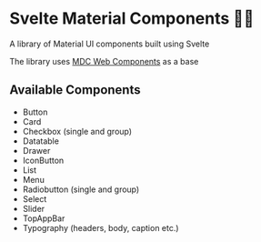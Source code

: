 # Svelte Material Components  👨‍💻

A library of Material UI components built using Svelte

The library uses [MDC Web Components](https://github.com/material-components/material-components-web) as a base

## Available Components
- Button
- Card
- Checkbox (single and group)
- Datatable
- Drawer
- IconButton
- List
- Menu
- Radiobutton (single and group)
- Select
- Slider
- TopAppBar
- Typography (headers, body, caption etc.)

